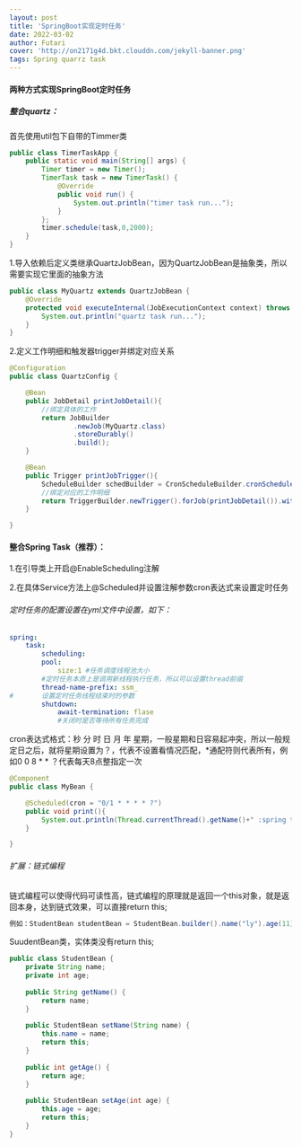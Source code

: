 ```yaml
---
layout: post
title: 'SpringBoot实现定时任务'
date: 2022-03-02
author: Futari
cover: 'http://on2171g4d.bkt.clouddn.com/jekyll-banner.png'
tags: Spring quarrz task
---
```


#### 两种方式实现SpringBoot定时任务
##### 整合quartz：

首先使用util包下自带的Timmer类

~~~ java
public class TimerTaskApp {
    public static void main(String[] args) {
        Timer timer = new Timer();
        TimerTask task = new TimerTask() {
            @Override
            public void run() {
                System.out.println("timer task run...");
            }
        };
        timer.schedule(task,0,2000);
    }
}

~~~



1.导入依赖后定义类继承QuartzJobBean，因为QuartzJobBean是抽象类，所以需要实现它里面的抽象方法

~~~ java
public class MyQuartz extends QuartzJobBean {
    @Override
    protected void executeInternal(JobExecutionContext context) throws JobExecutionException {
        System.out.println("quartz task run...");
    }
}

~~~



2.定义工作明细和触发器trigger并绑定对应关系

~~~ java
@Configuration
public class QuartzConfig {

    @Bean
    public JobDetail printJobDetail(){
        //绑定具体的工作
        return JobBuilder
                .newJob(MyQuartz.class)
                .storeDurably()
                .build();
    }

    @Bean
    public Trigger printJobTrigger(){
        ScheduleBuilder schedBuilder = CronScheduleBuilder.cronSchedule("0/5 * * * * ?");
        //绑定对应的工作明细
        return TriggerBuilder.newTrigger().forJob(printJobDetail()).withSchedule(schedBuilder).build();
    }

}
~~~



#### 整合Spring Task（推荐）：

1.在引导类上开启@EnableScheduling注解

2.在具体Service方法上@Scheduled并设置注解参数cron表达式来设置定时任务

###### 定时任务的配置设置在yml文件中设置，如下：

~~~ yml
spring:
	task:
		scheduling:
		pool:
			size:1 #任务调度线程池大小
		#定时任务本质上是调用新线程执行任务，所以可以设置thread前缀
		thread-name-prefix: ssm_
#		设置定时任务线程结束时的参数
		shutdown:
			await-termination: flase
			#关闭时是否等待所有任务完成
~~~



cron表达式格式：秒 分 时 日 月 年 星期，一般星期和日容易起冲突，所以一般规定日之后，就将星期设置为？，代表不设置看情况匹配，*通配符则代表所有，例如0 0 8 * * ？代表每天8点整指定一次

~~~ java
@Component
public class MyBean {

    @Scheduled(cron = "0/1 * * * * ?")
    public void print(){
        System.out.println(Thread.currentThread().getName()+" :spring task run...");
    }

}

~~~





###### 扩展：链式编程

链式编程可以使得代码可读性高，链式编程的原理就是返回一个this对象，就是返回本身，达到链式效果，可以直接return this;

~~~java
例如：StudentBean studentBean = StudentBean.builder().name("ly").age(11).build();
~~~

SuudentBean类，实体类没有return this;

~~~ JAVA
public class StudentBean {
	private String name;
	private int age;
	
	public String getName() {
		return name;
	}
 
	public StudentBean setName(String name) {
		this.name = name;
		return this;
	}
 
	public int getAge() {
		return age;
	}
 
	public StudentBean setAge(int age) {
		this.age = age;
		return this;
	}
}
~~~






